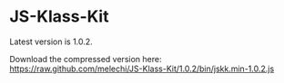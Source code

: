 JS-Klass-Kit
============

Latest version is 1.0.2.

Download the compressed version here: https://raw.github.com/melechi/JS-Klass-Kit/1.0.2/bin/jskk.min-1.0.2.js